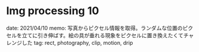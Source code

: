 # Img processing 10

date: 2021/04/10
memo: 写真からピクセル情報を取得。ランダムな位置のピクセルを立てに引き伸ばす。絵の具が垂れる現象をピクセルに置き換えたくてチャレンジした
tag: rect, photography, clip, motion, drip
